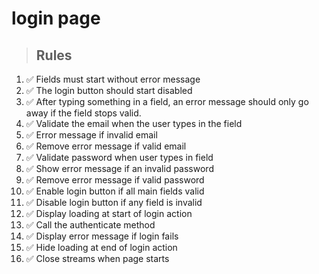 # login page

> ## Rules
1. ✅ Fields must start without error message
2. ✅ The login button should start disabled
3. ✅ After typing something in a field, an error message should only go away if the field stops valid.
4. ✅ Validate the email when the user types in the field
5. ✅ Error message if invalid email
6. ✅ Remove error message if valid email
7. ✅ Validate password when user types in field
8. ✅ Show error message if an invalid password
9. ✅ Remove error message if valid password
10. ✅ Enable login button if all main fields valid
11. ✅ Disable login button if any field is invalid
12. ✅ Display loading at start of login action
13. ✅ Call the authenticate method
14. ✅ Display error message if login fails
15. ✅ Hide loading at end of login action
16. ✅ Close streams when page starts